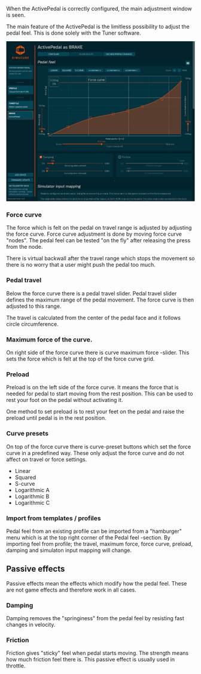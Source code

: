 When the ActivePedal is correctly configured, the main adjustment window is seen. 

The main feature of the ActivePedal is the limitless possibility to adjust the pedal feel. This is done solely with the Tuner software.

![](assets/activepedaloverall.png)

### Force curve

The force which is felt on the pedal on travel range is adjusted by adjusting the force curve. Force curve adjustment is done by moving force curve "nodes". The pedal feel can be tested "on the fly" after releasing the press from the node.

There is virtual backwall after the travel range which stops the movement so there is no worry that a user might push the pedal too much.

### Pedal travel

Below the force curve there is a pedal travel slider. Pedal travel slider defines the maximum range of the pedal movement. The force curve is then adjusted to this range.

The travel is calculated from the center of the pedal face and it follows circle circumference.

### Maximum force of the curve.

On right side of the force curve there is curve maximum force -slider. This sets the force which is felt at the top of the force curve grid.

### Preload

Preload is on the left side of the force curve. It means the force that is needed for pedal to start moving from the rest position. This can be used to rest your foot on the pedal without activating it.

One method to set preload is to rest your feet on the pedal and raise the preload until pedal is in the rest position.

### Curve presets

On top of the force curve there is curve-preset buttons which set the force curve in a predefined way. These only adjust the force curve and do not affect on travel or force settings.

- Linear
- Squared
- S-curve
- Logarithmic A
- Logarithmic B
- Logarithmic C

### Import from templates / profiles

Pedal feel from an existing profile can be imported from a "hamburger" menu which is at the top right corner of the Pedal feel -section. By importing feel from profile; the travel, maximum force, force curve, preload, damping and simulaton input mapping will change.

## Passive effects

Passive effects mean the effects which modify how the pedal feel. These are not game effects and therefore work in all cases.

### Damping

Damping removes the "springiness" from the pedal feel by resisting fast changes in velocity.

### Friction 

Friction gives "sticky" feel when pedal starts moving. The strength means how much friction feel there is. This passive effect is usually used in throttle.







